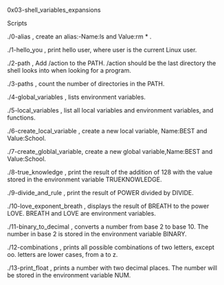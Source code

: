 0x03-shell_variables_expansions

Scripts

./0-alias , create an alias:-Name:ls and Value:rm * .

./1-hello_you , print hello user, where user is the current Linux user.

./2-path , Add /action to the PATH. /action should be the last directory the shell looks into when looking for a program.

./3-paths , count the number of directories in the PATH.

./4-global_variables , lists environment variables.

./5-local_variables , list all local variables and environment variables, and functions.

./6-create_local_variable , create a new local variable, Name:BEST and Value:School.

./7-create_globlal_variable, create a new global variable,Name:BEST and Value:School.

./8-true_knowledge , print the result of the addition of 128 with the value stored in the environment variable TRUEKNOWLEDGE.

./9-divide_and_rule , print the result of POWER divided by DIVIDE.

./10-love_exponent_breath , displays the result of BREATH to the power LOVE. BREATH and LOVE are environment variables.

./11-binary_to_decimal , converts a number from base 2 to base 10. The number in base 2 is stored in the environment variable BINARY.

./12-combinations , prints all possible combinations of two letters, except oo. letters are lower cases, from a to z.

./13-print_float , prints a number with two decimal places. The number will be stored in the environment variable NUM.
